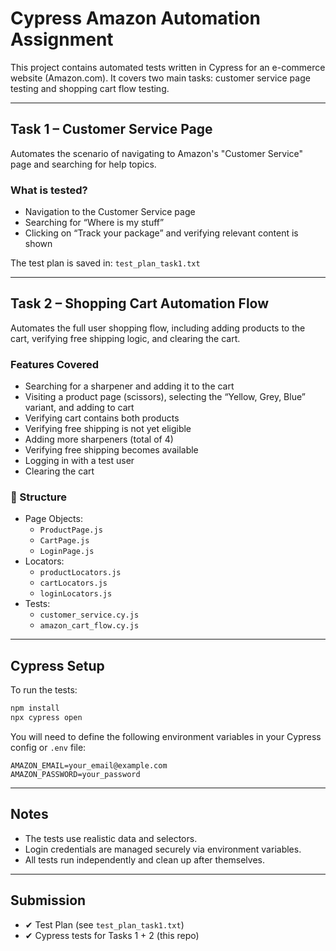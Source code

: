 # Cypress Amazon Automation Assignment

This project contains automated tests written in Cypress for an e-commerce website (Amazon.com). It covers two main tasks: customer service page testing and shopping cart flow testing.

---

##  Task 1 – Customer Service Page

Automates the scenario of navigating to Amazon's "Customer Service" page and searching for help topics.

###  What is tested?
- Navigation to the Customer Service page
- Searching for “Where is my stuff”
- Clicking on “Track your package” and verifying relevant content is shown

The test plan is saved in: `test_plan_task1.txt`

---

##  Task 2 – Shopping Cart Automation Flow

Automates the full user shopping flow, including adding products to the cart, verifying free shipping logic, and clearing the cart.

###  Features Covered
- Searching for a sharpener and adding it to the cart
- Visiting a product page (scissors), selecting the “Yellow, Grey, Blue” variant, and adding to cart
- Verifying cart contains both products
- Verifying free shipping is not yet eligible
- Adding more sharpeners (total of 4)
- Verifying free shipping becomes available
- Logging in with a test user
- Clearing the cart

### 🔧 Structure

- Page Objects:
  - `ProductPage.js`
  - `CartPage.js`
  - `LoginPage.js`
- Locators:
  - `productLocators.js`
  - `cartLocators.js`
  - `loginLocators.js`
- Tests:
  - `customer_service.cy.js`
  - `amazon_cart_flow.cy.js`

---

##  Cypress Setup

To run the tests:

```bash
npm install
npx cypress open
```

You will need to define the following environment variables in your Cypress config or `.env` file:

```env
AMAZON_EMAIL=your_email@example.com
AMAZON_PASSWORD=your_password
```

---

##  Notes
- The tests use realistic data and selectors.
- Login credentials are managed securely via environment variables.
- All tests run independently and clean up after themselves.

---

##  Submission

- ✔ Test Plan (see `test_plan_task1.txt`)
- ✔ Cypress tests for Tasks 1 + 2 (this repo)
